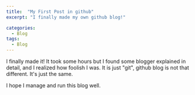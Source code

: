 ```yaml
---
title:	"My First Post in github"
excerpt: "I finally made my own github blog!"

categories:
  - Blog
tags:
  - Blog
---
```


I finally made it!
It took some hours but I found some blogger explained in detail, and I realized how foolish I was.
It is just "git", github blog is not that different. It's just the same.

I hope I manage and run this blog well.


